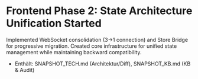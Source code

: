 # Frontend Phase 2: State Architecture Unification Started

Implemented WebSocket consolidation (3→1 connection) and Store Bridge for progressive migration. Created core infrastructure for unified state management while maintaining backward compatibility.

- Enthält: SNAPSHOT_TECH.md (Architektur/Diff), SNAPSHOT_KB.md (KB & Audit)